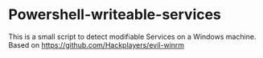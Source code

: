 # Powershell-writeable-services
This is a small script to detect modifiable Services on a Windows machine. Based on https://github.com/Hackplayers/evil-winrm
